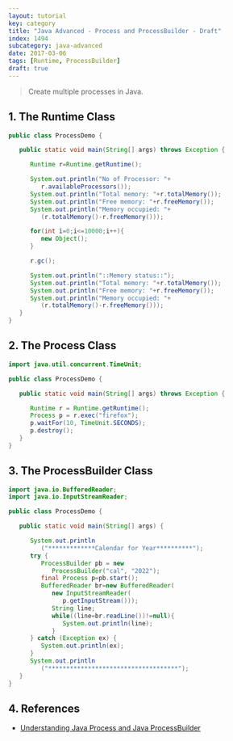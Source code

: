 ```yaml
---
layout: tutorial
key: category
title: "Java Advanced - Process and ProcessBuilder - Draft"
index: 1494
subcategory: java-advanced
date: 2017-03-06
tags: [Runtime, ProcessBuilder]
draft: true
---
```


> Create multiple processes in Java.

## 1. The Runtime Class
```java
public class ProcessDemo {

   public static void main(String[] args) throws Exception {

      Runtime r=Runtime.getRuntime();

      System.out.println("No of Processor: "+
         r.availableProcessors());
      System.out.println("Total memory: "+r.totalMemory());
      System.out.println("Free memory: "+r.freeMemory());
      System.out.println("Memory occupied: "+
         (r.totalMemory()-r.freeMemory()));

      for(int i=0;i<=10000;i++){
         new Object();
      }

      r.gc();

      System.out.println("::Memory status::");
      System.out.println("Total memory: "+r.totalMemory());
      System.out.println("Free memory: "+r.freeMemory());
      System.out.println("Memory occupied: "+
         (r.totalMemory()-r.freeMemory()));
   }
}
```

## 2. The Process Class
```java
import java.util.concurrent.TimeUnit;

public class ProcessDemo {

   public static void main(String[] args) throws Exception {

      Runtime r = Runtime.getRuntime();
      Process p = r.exec("firefox");
      p.waitFor(10, TimeUnit.SECONDS);
      p.destroy();
   }
}
```

## 3. The ProcessBuilder Class
```java
import java.io.BufferedReader;
import java.io.InputStreamReader;

public class ProcessDemo {

   public static void main(String[] args) {

      System.out.println
         ("*************Calendar for Year**********");
      try {
         ProcessBuilder pb = new
            ProcessBuilder("cal", "2022");
         final Process p=pb.start();
         BufferedReader br=new BufferedReader(
            new InputStreamReader(
               p.getInputStream()));
            String line;
            while((line=br.readLine())!=null){
               System.out.println(line);
            }
      } catch (Exception ex) {
         System.out.println(ex);
      }
      System.out.println
         ("************************************");
   }
}
```

## 4. References
* [Understanding Java Process and Java ProcessBuilder](https://www.developer.com/java/data/understanding-java-process-and-java-processbuilder.html)
